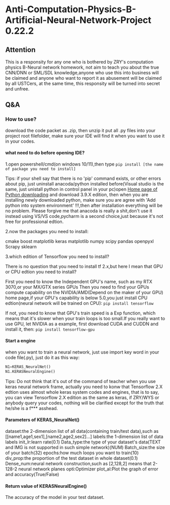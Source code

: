 # Anti-Computation-Physics-B-Artificial-Neural-Network-Project 0.22.2

## Attention
This is a responsity for any one who is bothered by ZRY's computation physics B-Neural network homework, not aim to teach you about the true CNN/DNN or SML/SDL knowledge,anyone who use this into business will be claimed and anyone who want to report it as abusement will be claimed by all USTCers, at the same time, this responsity will be turned into secret and unfree.

## Q&A

### How to use?

download the code packet as .zip, then unzip it put all .py files into your project root filefolder, make sure your IDE will find it when you want to use it in your codes.

#### what need to do before opening IDE?

1.open powershell/cmd(on windows 10/11),then type ```pip install [the name of package you need to install]```

Tips:   if your shell say that there is no 'pip' command exists, or other errors about pip, just uninstall anacoda/python installed before(Visual studio is the same, just unistall python in control panel in your pc)open [Home page of Python downloading](https://www.python.org/downloads/) and download 3.9.X edition, then when you are installing newly downloaded python, make sure you are agree with 'Add python into system environment' !!!,then after installation everything will be no problem. Please forgive me that anacoda is really a shit,don't use it instead using VS/VS code,pycharm is a second choice,just because it's not free for professional edtion.

2.now the packages you need to install:

cmake
boost
matplotlib
keras
matplotlib
numpy
scipy
pandas
openpyxl
Scrapy
sklearn

3.which edition of Tensorflow you need to install?

There is no question that you need to install tf 2.x,but here I mean that GPU or CPU edtion you need to install?

First you need to know the Independent GPU's name, such as my RTX 3070,or your MX/GTX series GPUs
Then you need to find your GPUs compute capability on the NVIDIA/AMD(Depend on the maker of your GPU) home page,if your GPU's capability is below 5.0,you just install CPU edtion(neural network will be trained on CPU):
```pip install tensorflow```

If not, you need to know that GPU's train speed is a Exp function, which means that it's slower when your train loops is too small.If you really want to use GPU, let NVIDIA as a example, first download CUDA and CUDDN and install it, then:
```pip install tensorflow-gpu```

#### Start a engine

when you want to train a neural network, just use import key word in your code file(.py), just do it as this way:

```python
N1=KERAS_NeuralNet()
N1.KERASNeuralEngine()
```

Tips:   Do not think that it's out of the command of teacher when you use keras neural network frame, actually you need to konw that Tensorflow 2.X edtion uses almost whole keras system codes and engines, that is to say, you can view Tensorflow 2.X edition as the same as keras, if ZRY/WYS or anybody query your codes, nothing will be clarified except for the truth that he/she is a f*** asshead.

#### Parameters of KERAS_NeuralNet()

dataset:the 2-dimension list of all data(containing train/test data),such as [[name1,age1,sex1],[name2,age2,sex2]...]
labels:the 1-dimension list of data labels
init_lr:learn rate(0.1)
Data_type:the type of your dataset's data(TEXT and IMG is not supported in such simple network)(NUM)
Batch_size:the size of your batch(32)
epochs:how much loops you want to train(10)
div_prop:the proportion of the test dataset in whole dataset(0.1)
Dense_num:neural network construction,such as [2,128,2] means that 2-128-2 neural network planes
opti:Optimizer
plot_al:Plot the graph of error and accuracy(True/False)

#### Return value of KERASNeuralEngine()

The accuracy of the model in your test dataset.
